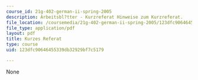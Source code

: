 ```yaml
---
course_id: 21g-402-german-ii-spring-2005
description: Arbeitsbl?tter - Kurzreferat Hinweise zum Kurzreferat.
file_location: /coursemedia/21g-402-german-ii-spring-2005/123dfc90646455339db32929bf7c5179_MIT21G_402S05_kurzereferat.pdf
file_type: application/pdf
layout: pdf
title: Kurzes Referat
type: course
uid: 123dfc90646455339db32929bf7c5179

---
```

None